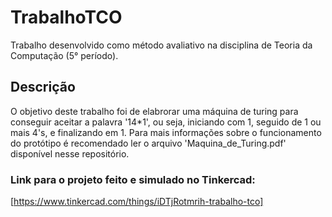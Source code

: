 # TrabalhoTCO
Trabalho desenvolvido como método avaliativo na disciplina de Teoria da Computação (5° período).

## Descrição
  O objetivo deste trabalho foi de elabrorar uma máquina de turing para conseguir aceitar a palavra '14*1', ou seja, iniciando com 1, seguido de 1 ou mais 4's, e finalizando em 1.
  Para mais informações sobre o funcionamento do protótipo é recomendado ler o arquivo 'Maquina_de_Turing.pdf' disponível nesse repositório.

### Link para o projeto feito e simulado no Tinkercad:
[https://www.tinkercad.com/things/iDTjRotmrih-trabalho-tco]
